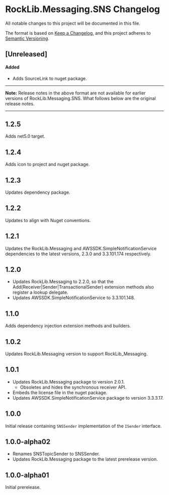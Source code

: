 # RockLib.Messaging.SNS Changelog

All notable changes to this project will be documented in this file.

The format is based on [Keep a Changelog](https://keepachangelog.com/en/1.0.0/),
and this project adheres to [Semantic Versioning](https://semver.org/spec/v2.0.0.html).

## [Unreleased]

#### Added

- Adds SourceLink to nuget package.

----

**Note:** Release notes in the above format are not available for earlier versions of
RockLib.Messaging.SNS. What follows below are the original release notes.

----

## 1.2.5

Adds net5.0 target.

## 1.2.4

Adds icon to project and nuget package.

## 1.2.3

Updates dependency package.

## 1.2.2

Updates to align with Nuget conventions.

## 1.2.1

Updates the RockLib.Messaging and AWSSDK.SimpleNotificationService dependencies to the latest versions, 2.3.0 and 3.3.101.174 respectively.

## 1.2.0

- Updates RockLib.Messaging to 2.2.0, so that the Add(Receiver|Sender|TransactionalSender) extension methods also register a lookup delegate.
- Updates AWSSDK.SimpleNotificationService to 3.3.101.148.

## 1.1.0

Adds dependency injection extension methods and builders.

## 1.0.2

Updates RockLib.Messaging version to support RockLib_Messaging.

## 1.0.1

- Updates RockLib.Messaging package to version 2.0.1.
  - Obsoletes and hides the synchronous receiver API.
- Embeds the license file in the nuget package.
- Updates AWSSDK.SimpleNotificationService package to version 3.3.3.17.

## 1.0.0

Initial release containing `SNSSender` implementation of the `ISender` interface.

## 1.0.0-alpha02

- Renames SNSTopicSender to SNSSender.
- Updates RockLib.Messaging package to the latest prerelease version.

## 1.0.0-alpha01

Initial prerelease.
